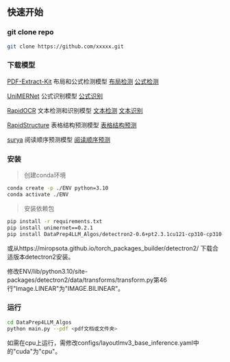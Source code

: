 ## 快速开始

### git clone repo
```bash
git clone https://github.com/xxxxx.git
```

### 下载模型
[PDF-Extract-Kit](https://github.com/opendatalab/PDF-Extract-Kit) 布局和公式检测模型
[布局检测](https://huggingface.co/opendatalab/PDF-Extract-Kit/tree/main/models/Layout)
[公式检测](https://huggingface.co/opendatalab/PDF-Extract-Kit/tree/main/models/MFD)

[UniMERNet](https://github.com/opendatalab/UniMERNet) 公式识别模型
[公式识别](https://huggingface.co/wanderkid/unimernet_base/tree/main)

[RapidOCR](https://rapidai.github.io/RapidOCRDocs/) 文本检测和识别模型
[文本检测](https://paddleocr.bj.bcebos.com/PP-OCRv3/chinese/ch_PP-OCRv3_det_infer.tar)
[文本识别](https://paddleocr.bj.bcebos.com/PP-OCRv3/chinese/ch_PP-OCRv3_rec_slim_infer.tar)

[RapidStructure](https://github.com/RapidAI/RapidStructure/blob/main/docs/README_Table.md) 表格结构预测模型
[表格结构预测](https://pan.baidu.com/share/init?surl=PI9fksW6F6kQfJhwUkewWg&pwd=p29g)

[surya](https://github.com/VikParuchuri/surya) 阅读顺序预测模型
[阅读顺序预测](https://huggingface.co/vikp/surya_order)



### 安装

> 创建conda环境

```bash
conda create -p ./ENV python=3.10
conda activate ./ENV
```

> 安装依赖包

```bash
pip install -r requirements.txt
pip install unimernet==0.2.1
pip install DataPrep4LLM_Algos/detectron2-0.6+pt2.3.1cu121-cp310-cp310-linux_x86_64.whl
``` 
或从https://miropsota.github.io/torch_packages_builder/detectron2/ 下载合适版本detectron2安装。

修改ENV/lib/python3.10/site-packages/detectron2/data/transforms/transform.py第46行"Image.LINEAR"为"IMAGE.BILINEAR"。


### 运行

```bash 
cd DataPrep4LLM_Algos
python main.py --pdf <pdf文档或文件夹>
```
如需在cpu上运行，需修改configs/layoutlmv3_base_inference.yaml中的"cuda"为"cpu"。